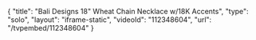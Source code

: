 {
    "title": "Bali Designs 18\" Wheat Chain Necklace w\/18K Accents",
    "type": "solo",
    "layout": "iframe-static",
    "videoId": "112348604",
    "url": "\/tvpembed\/112348604"
}